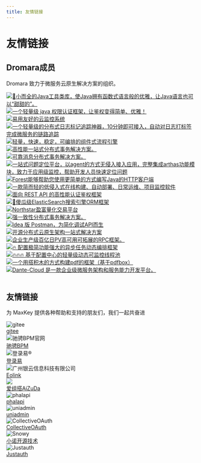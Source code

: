 ```yaml
---
title: 友情链接
---
```

# 友情链接

## Dromara成员

Dromara 致力于微服务云原生解决方案的组织。

<div class="row " >
	<div class="friendly_links">
		<a href="https://hutool.cn/" target="_blank">
			<img src="/images/dromara/hutool.jpg"
				title="🍬小而全的Java工具类库，使Java拥有函数式语言般的优雅，让Java语言也可以“甜甜的”。"/>
		</a> 
	</div>
	<div class="friendly_links">
		<a href="https://sa-token.dev33.cn/" target="_blank">
			<img src="/images/dromara/sa-token.png"
				title="一个轻量级 java 权限认证框架，让鉴权变得简单、优雅！"/>
		</a>
	</div>
	<div class="friendly_links">
		<a href="https://hertzbeat.com/" target="_blank">
			<img src="/images/dromara/hertzbeat_brand.jpg" title="易用友好的云监控系统"/>
		</a>
	</div>
	<div class="friendly_links">
		<a href="https://gitee.com/dromara/TLog" target="_blank">
			<img src="/images/dromara/tlog2.png"
				title="一个轻量级的分布式日志标记追踪神器，10分钟即可接入，自动对日志打标签完成微服务的链路追踪"/>
		</a>
	</div>
	<div class=" friendly_links">
		<a href="https://gitee.com/dromara/liteFlow" target="_blank">
			<img src="/images/dromara/liteflow.png"
				title="轻量，快速，稳定，可编排的组件式流程引擎"/>
		</a>
	</div>
</div>
<div class="row " >
	<div class=" friendly_links">
		<a href="https://gitee.com/dromara/hmily" target="_blank">
			<img src="/images/dromara/hmily.png" title="高性能一站式分布式事务解决方案。"/>
		</a>
	</div>
	<div class=" friendly_links">
		<a href="https://gitee.com/dromara/myth" target="_blank">
			<img src="/images/dromara/myth.png" title="可靠消息分布式事务解决方案。"/>
		</a>
	</div>
	<div class=" friendly_links">
		<a href="https://cubic.jiagoujishu.com/" target="_blank">
			<img src="/images/dromara/cubic.png"
				title="一站式问题定位平台，以agent的方式无侵入接入应用，完整集成arthas功能模块，致力于应用级监控，帮助开发人员快速定位问题"/>
		</a>
	</div>
	<div class=" friendly_links">
		<a href="http://forest.dtflyx.com/" target="_blank">
			<img src="/images/dromara/forest-logo.png"
				title="Forest能够帮助您使用更简单的方式编写Java的HTTP客户端" />
		</a>
	</div>
	<div class=" friendly_links">
		<a href="https://jpom.io/" target="_blank">
			<img src="/images/dromara/jpom.png"
				title="一款简而轻的低侵入式在线构建、自动部署、日常运维、项目监控软件"/>
		</a>
	</div>
</div>
<div class="row " >
	<div class=" friendly_links">
		<a href="https://su.usthe.com/" target="_blank">
			<img src="/images/dromara/sureness.png"
				title="面向 REST API 的高性能认证鉴权框架"/>
		</a>
	</div>
	<div class=" friendly_links">
		<a href="https://easy-es.cn/" target="_blank">
			<img src="/images/dromara/easy-es2.png"
				title="🚀傻瓜级ElasticSearch搜索引擎ORM框架"/>
		</a>
	</div>
	<div class=" friendly_links">
		<a href="https://gitee.com/dromara/northstar" target="_blank">
			<img src="/images/dromara/northstar_logo.png"
				title="Northstar盈富量化交易平台"/>
		</a>
	</div>
	<div class=" friendly_links">
		<a href="https://gitee.com/dromara/Raincat" target="_blank">
			<img src="/images/dromara/raincat.png" title="强一致性分布式事务解决方案。"/>
		</a>
	</div>
	<div class=" friendly_links">
		<a href="https://plugins.sheng90.wang/fast-request/" target="_blank">
			<img src="/images/dromara/fast-request.gif"
				title="Idea 版 Postman，为简化调试API而生"/>
		</a>
	</div>
</div>
<div class="row " >
	<div class=" friendly_links">
		<a href="https://www.jeesuite.com/" target="_blank">
			<img src="/images/dromara/mendmix.png" title="开源分布式云原生架构一站式解决方案"/>
		</a>
	</div>
	<div class=" friendly_links">
		<a href="https://www.x-easypdf.cn" target="_blank">
			<img src="/images/dromara/koalas-rpc2.png"
				title="企业生产级百亿日PV高可用可拓展的RPC框架。"/>
		</a>
	</div>
	<div class=" friendly_links">
		<a href="https://async.sizegang.cn/" target="_blank">
			<img src="/images/dromara/gobrs-async.png"
				title="🔥 配置极简功能强大的异步任务动态编排框架"/>
		</a>
	</div>
	<div class=" friendly_links">
		<a href="https://dynamictp.cn/" target="_blank">
			<img src="/images/dromara/dynamic-tp.png"
				title="🔥🔥🔥 基于配置中心的轻量级动态可监控线程池"/>
		</a>
	</div>
	<div class=" friendly_links">
		<a href="https://www.x-easypdf.cn" target="_blank">
			<img src="/images/dromara/x-easypdf.png"
				title="一个用搭积木的方式构建pdf的框架（基于pdfbox）"/>
		</a>
	</div>
</div>
<div class="row " >
	<div class=" friendly_links">
		<a href="https://www.herodotus.cn/" target="_blank">
			<img src="/images/dromara/dante-cloud2.png"
				title="Dante-Cloud 是一款企业级微服务架构和服务能力开发平台。"/>
		</a>
	</div>
	<div class=" friendly_links">
	</div>
	<div class=" friendly_links">
	</div>
	<div class=" friendly_links">
	</div>
	<div class=" friendly_links">
	</div>
</div>

<br/>

## 友情链接

为 MaxKey 提供各种帮助和支持的朋友们，我们一起共奋进

<div class="row ">
	<div class=" friendly_links">
		<img  src="/images/partners/gitee.png" title="gitee"/><br/>
		<a href="https://gitee.com/" target="_blank"> gitee </a>
	</div>
	<div class=" friendly_links">
		<img src="/images/partners/ccflowAD_Smaill.png"  title="驰骋BPM官网" /><br/>
		<a href="http://ccflow.org/?from=MaxKey" target="_blank"> 驰骋BPM </a>
	</div>
	<div class=" friendly_links">
		<img  src="/images/partners/denglu1.jpg" title="登录易®"/><br/>
		<a href="https://www.denglu1.cn/?from=MaxKey" target="_blank"> 登录易</a>
	</div>
	<div class=" friendly_links">
		<img  src="https://www.eolink.com/assets/images/logo/eolink_nav.svg"
			title="广州银云信息科技有限公司"/><br/>
		<a href="https://www.eolinker.com/?from=MaxKey" target="_blank">
			Eolink
		</a>
	</div>
	<div class=" friendly_links">
		<img  src="/images/partners/aizuda.png"  /><br/>
		<a href="http://aizuda.com/?from=MaxKey" target="_blank">爱组搭AiZuDa</a>
	</div>
</div>

<div class="row " >
	<div class=" friendly_links">
		<img  src="/images/partners/phalapi.png" title="phalapi"/><br/>
		<a href="https://www.phalapi.net/" target="_blank">phalapi</a>
	</div>
	<div class=" friendly_links">
		<img  src="/images/partners/uniadmin.jpg" title="uniadmin"/><br/>
		<a href="https://uniadmin.jiangruyi.com/" target="_blank"> uniadmin</a>
	</div>
	<div class=" friendly_links">
		<img  src="/images/partners/collectiveoauth.png" title="CollectiveOAuth"/><br/>
		<a href="https://codoc.rthinkingsoft.cn/" target="_blank"> CollectiveOAuth </a>
	</div>
	<div class=" friendly_links">
		<img  src="/images/partners/snowy_logo.png"  title="Snowy"/><br/>
		<a href="https://www.xiaonuo.vip/?from=MaxKey" target="_blank"> 小诺开源技术 </a>
	</div>
	<div class=" friendly_links">
		<img  src="/images/partners/justauth.png" title="Justauth"/><br/>
		<a href="https://justauth.wiki/?from=MaxKey" target="_blank"> Justauth </a>
	</div>
</div>

<div class="row " >
	<div class=" friendly_links">
	</div>
	<div class=" friendly_links">
	</div>
	<div class=" friendly_links">
	</div>
	<div class=" friendly_links">
	</div>
	<div class=" friendly_links">
	</div>
</div>